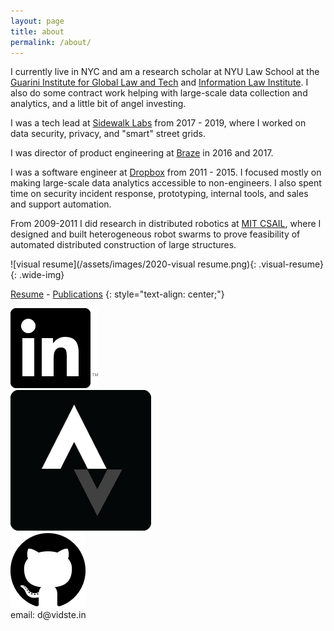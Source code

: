 ```yaml
---
layout: page
title: about
permalink: /about/
---
```

<style>
  .visual-resume {
    --raw-img-width: 1170px;
    position: relative;
    /* BEGIN HAX */
    width: min(100vw, 1170px);
    margin-left: calc((100% - min(100vw, 1170px))/2);
    /* END HAX... someday microsoft edge will support the CSS spec, lol */
    --img-width: min(100vw, var(--raw-img-width));
    width: var(--img-width);
    margin-left: calc((100% - var(--img-width))/2)
  }
  .wide-img {
    display: block;
    width: 100vw;
    left: calc(50% - 50vw);
    position: relative;
    padding: 16px 0;
    border-top: 8px solid #e7eaf5;
    border-bottom: 8px solid #e7eaf5;
  }
</style>

I currently live in NYC and am a research scholar at NYU Law School at the [Guarini Institute for Global Law and Tech](https://www.guariniglobal.org/current-team) and [Information Law Institute](https://www.law.nyu.edu/centers/ili/people).  I also do some contract work helping with large-scale data collection and analytics, and a little bit of angel investing.

I was a tech lead at <a href="http://sidewalklabs.com" target="_blank">Sidewalk Labs</a> from 2017 - 2019, where I worked on data security, privacy, and "smart" street grids.

I was director of product engineering at <a href="https://www.braze.com/product/" title="" target="_blank">Braze</a> in 2016 and 2017.

I was a software engineer at <a href="https://dropbox.com" title="" target="_blank">Dropbox</a> from 2011 - 2015. I focused mostly on making large-scale data analytics accessible to non-engineers. I also spent time on security incident response, prototyping, internal tools, and sales and support automation.

From 2009-2011 I did research in distributed robotics at <a href="http://groups.csail.mit.edu/drl/wiki/index.php?title=Main_Page" title="" target="_blank">MIT CSAIL</a>, where I designed and built heterogeneous robot swarms to prove feasibility of automated distributed construction of large structures.

![visual resume](/assets/images/2020-visual resume.png){: .visual-resume}
{: .wide-img}

[Resume](/resume) - [Publications](/publications)
{: style="text-align: center;"}


<div>
  <div class="contact-boxes">
    <div class="contact">
      <a href="https://www.linkedin.com/in/%E2%81%A3-stein-5b950314/">
        <img src="/static/img/contact/linkedin.png">
      </a>
    </div>
    <div class="contact">
      <a href="https://www.strava.com/athletes/14931490">
        <img src="/static/img/contact/strava.png">
      </a>
    </div>
    <div class="contact">
      <a href="/about/github.html">
        <img src="/static/img/contact/github.png">
      </a>
    </div>
  </div>
</div>
<div>
  <div class="contact-boxes">
    <div class="contact">
      email: d@vidste.in
    </div>
  </div>
</div>
<!--div>
  <div style="text-align:center">
    <a href="/static/resume_2018-02-10.pdf">Feb 2018 resume</a>
  </div>
</div-->
